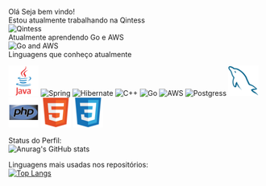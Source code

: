 Olá Seja bem vindo!<br> 
Estou atualmente trabalhando na Qintess<br> <img src="https://www.google.com/url?sa=i&url=https%3A%2F%2Flogodownload.org%2Fserasa-experian-logo%2Fserasa-experian-logo%2F&psig=AOvVaw1ausp8hbGQ_9TV6tfk5NwS&ust=1634652931871000&source=images&cd=vfe&ved=0CAgQjRxqFwoTCMiohO2S1PMCFQAAAAAdAAAAABAD" alt="Qintess" width="60" height="60" style="max-width:100%;"></img><br>
Atualmente aprendendo Go e AWS<br><img src="https://user-images.githubusercontent.com/44592638/116646773-4b8d6400-a94f-11eb-94ce-e584292c26be.png" alt="Go and AWS" width="180" height="80" style="max-width:100%;"></img><br>
Linguagens que conheço atualmente<br>

<img src="https://raw.githubusercontent.com/devicons/devicon/master/icons/java/java-original-wordmark.svg" alt="JAVA" width="60" height="60" style="max-width:100%;"></img>
<img src="https://user-images.githubusercontent.com/44592638/116645932-4202fc80-a94d-11eb-87b6-ed5c590291eb.png" alt="Spring" width="60" height="60" style="max-width:100%;"></img>
<img src="https://media.bitdegree.org/storage/media/images/2018/12/hibernate-interview-questions-logo.png" alt="Hibernate" width="60" height="60" style="max-width:100%;"></img>
<img src="https://user-images.githubusercontent.com/44592638/116646292-10d6fc00-a94e-11eb-8d98-cd5831e2367a.png" alt="C++" width="60" height="60" style="max-width:100%;"></img>
<img src="https://user-images.githubusercontent.com/44592638/116646042-7d053000-a94d-11eb-9cbc-6f69aad03a05.png" alt="Go" width="80" height="60" style="max-width:100%;"></img>
<img src="https://user-images.githubusercontent.com/44592638/116645989-665ed900-a94d-11eb-9031-b23fa410d2ef.png" alt="AWS" width="60" height="60" style="max-width:100%;"></img>
<img src="https://user-images.githubusercontent.com/44592638/116646113-ae7dfb80-a94d-11eb-8a58-db0a0a30f3c1.png" alt="Postgress" width="60" height="60" style="max-width:100%;">
<img src="https://raw.githubusercontent.com/devicons/devicon/master/icons/mysql/mysql-original.svg" alt="SQL" width="60" height="60" style="max-width:100%;"></img></img>
<img src="https://raw.githubusercontent.com/devicons/devicon/master/icons/php/php-original.svg" alt="PHP" width="60" height="60" style="max-width:100%;"></img>
<img src="https://raw.githubusercontent.com/devicons/devicon/master/icons/html5/html5-original.svg" alt="HTML" width="60" height="60" style="max-width:100%;"></img>
<img src="https://raw.githubusercontent.com/devicons/devicon/master/icons/css3/css3-original.svg" alt="CSS" width="60" height="60" style="max-width:100%;"></img></img></img>

Status do Perfil:<br>
![Anurag's GitHub stats](https://github-readme-stats.vercel.app/api?username=JulioSilverioBR&show_icons=true&theme=radical)

Linguagens mais usadas nos repositórios:<br>
[![Top Langs](https://github-readme-stats.vercel.app/api/top-langs/?username=JulioSilverioBR&layout=compact)](https://github.com/anuraghazra/github-readme-stats)
